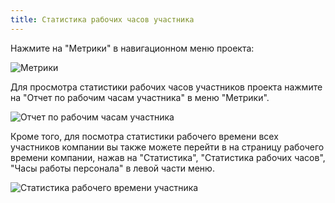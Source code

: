 ```yaml
---
title: Статистика рабочих часов участника
---
```


Нажмите на "Метрики" в навигационном меню проекта:

![Метрики](/img/enterprise/project/project-metrics.png)

Для просмотра статистики рабочих часов участников проекта нажмите на "Отчет по рабочим часам участника" в меню "Метрики".

![Отчет по рабочим часам участника](/img/enterprise/project/project-member-worktime-report.png)

Кроме того, для посмотра статистики рабочего времени всех участников компании вы также можете перейти в на страницу рабочего времени компании, нажав на "Статистика", "Статистика рабочих часов", "Часы работы персонала" в левой части меню.

![Статистика рабочего времени участника](/img/enterprise/project/enterprise-member-worktime-report.png)